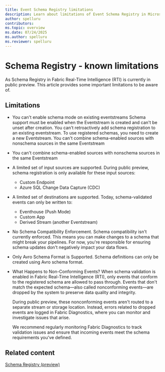 ```yaml
---
title: Event Schema Registry limitations
description: Learn about limitations of Event Schema Registry in Microsoft Fabric.
author: spelluru
contributors: 
ms.topic: overview
ms.date: 07/24/2025
ms.author: spelluru
ms.reviewer: spelluru
---
```


# Schema Registry - known limitations
As Schema Registry in Fabric Real-Time Intelligence (RTI) is currently in public preview. This article provides some important limitations to be aware of. 

## Limitations
- You can't enable schema mode on existing eventstreams Schema support must be enabled when the Eventstream is created and can't be unset after creation. You can't retroactively add schema registration to an existing eventstream. To use registered schemas, you need to create a new Eventstream. You can't combine schema-enabled sources with nonschema sources in the same Eventstream 
- You can't combine schema-enabled sources with nonschema sources in the same Eventstream
- A limited set of input sources are supported. During public preview, schema registration is only available for these input sources: 
    - Custom Endpoint 
    - Azure SQL Change Data Capture (CDC) 
- A limited set of destinations are supported. Today, schema-validated events can only be written to: 
    - Eventhouse (Push Mode) 
    - Custom App 
    - Derived Stream (another Eventstream) 
- No Schema Compatibility Enforcement. Schema compatibility isn't currently enforced. This means you can make changes to a schema that might break your pipelines. For now, you're responsible for ensuring schema updates don't negatively impact your data flows. 
- Only Avro Schema Format is Supported. Schema definitions can only be created using Avro schema format.
- What Happens to Non-Conforming Events? When schema validation is enabled in Fabric Real-Time Intelligence (RTI), only events that conform to the registered schema are allowed to pass through. Events that don't match the expected schema—also called nonconforming events—are dropped by the system to preserve data quality and integrity. 

    During public preview, these nonconforming events aren't routed to a separate stream or storage location. Instead, errors related to dropped events are logged in Fabric Diagnostics, where you can monitor and investigate issues that arise. 

    We recommend regularly monitoring Fabric Diagnostics to track validation issues and ensure that incoming events meet the schema requirements you've defined. 


## Related content
[Schema Registry (preview)](schema-registry-overview.md)